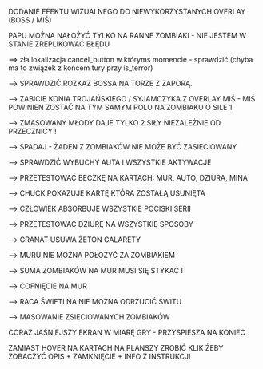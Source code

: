 DODANIE EFEKTU WIZUALNEGO DO NIEWYKORZYSTANYCH OVERLAY (BOSS / MIŚ)

PAPU MOŻNA NAŁOŻYĆ TYLKO NA RANNE ZOMBIAKI - NIE JESTEM W STANIE ZREPLIKOWAĆ BŁĘDU

==> zła lokalizacja cancel_button w którymś momencie - sprawdzić (chyba ma to związek z końcem tury przy is_terror)

--> SPRAWDZIĆ ROZKAZ BOSSA NA TORZE Z ZAPORĄ.

--> ZABICIE KONIA TROJAŃSKIEGO / SYJAMCZYKA Z OVERLAY MIŚ  - MIŚ POWINIEN ZOSTAĆ NA TYM SAMYM POLU NA ZOMBIAKU O SILE 1

--> ZMASOWANY MŁODY DAJE TYLKO 2 SIŁY NIEZALEŻNIE OD PRZECZNICY !

--> SPADAJ - ŻADEN Z ZOMBIAKÓW NIE MOŻE BYĆ ZASIECIOWANY

--> SPRAWDZIĆ WYBUCHY AUTA I WSZYSTKIE AKTYWACJE

--> PRZETESTOWAĆ BECZKĘ NA KARTACH: MUR, AUTO, DZIURA, MINA

--> CHUCK POKAZUJE KARTĘ KTÓRA ZOSTAŁĄ USUNIĘTA

--> CZŁOWIEK ABSORBUJE WSZYSTKIE POCISKI SERII

--> PRZETESTOWAĆ DZIURĘ NA WSZYSTKIE SPOSOBY

--> GRANAT USUWA ŻETON GALARETY

--> MURU NIE MOŻNA POŁOŻYĆ ZA ZOMBIAKIEM

--> SUMA ZOMBIAKÓW NA MUR MUSI SIĘ STYKAĆ !

--> COFNIĘCIE NA MUR

--> RACA ŚWIETLNA NIE MOŻNA ODRZUCIĆ ŚWITU

--> MASOWANIE ZSIECIOWANYCH ZOMBIAKÓW

CORAZ JAŚNIEJSZY EKRAN W MIARĘ GRY - PRZYSPIESZA NA KONIEC 

ZAMIAST HOVER NA KARTACH NA PLANSZY ZROBIĆ KLIK ŻEBY ZOBACZYĆ OPIS + ZAMKNIĘCIE + INFO Z INSTRUKCJI